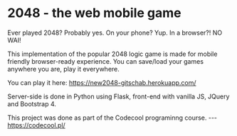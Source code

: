 # 2048 - the web mobile game

Ever played 2048? Probably yes. On your phone? Yup. In a browser?! NO WAI!

This implementation of the popular 2048 logic game is made for mobile friendly
browser-ready experience. 
You can save/load your games anywhere you are, play it everywhere.

You can play it here: https://new2048-gitschab.herokuapp.com/

Server-side is done in Python using Flask, front-end with vanilla JS, JQuery and Bootstrap 4.


This project was done as part of the Codecool programinng course.
--- https://codecool.pl/
